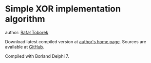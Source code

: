 ﻿Simple XOR implementation algorithm
===================================

author: [Rafał Toborek](https://toborek.info)

Download latest compiled version at [author's home page](https://api.toborek.info/download/xor_enc.zip). Sources are available at [GitHub](https://github.com/clash82/XorEncoder).

Compiled with Borland Delphi 7.
